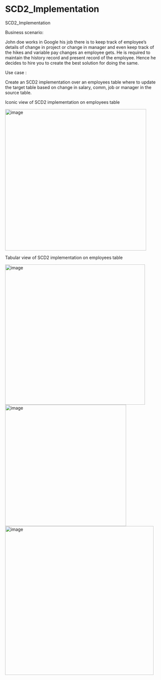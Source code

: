 # SCD2_Implementation
SCD2_Implementation


Business scenario:

John doe works in Google his job there is to keep track of employee’s details of change in project or
change in manager and even keep track of the hikes and variable pay changes an employee gets.
He is required to maintain the history record and present record of the employee.
Hence he decides to hire you to create the best solution for doing the same.

Use case :

Create an SCD2 implementation over an employees table where to update the target table based on
change in salary, comm, job or manager in the source table.

Iconic view of SCD2 implementation on employees table


<img width="458" alt="image" src="https://user-images.githubusercontent.com/100192179/155974478-1ca80440-0642-4e0d-b174-e2daff13c980.png">

Tabular view of SCD2 implementation on employees table

<img width="454" alt="image" src="https://user-images.githubusercontent.com/100192179/155974531-e0c80869-463f-45ff-8603-4c9f2f29ad5a.png">


<img width="393" alt="image" src="https://user-images.githubusercontent.com/100192179/155974647-f10e1c89-3822-4d7c-a491-248e431b09cd.png">


<img width="482" alt="image" src="https://user-images.githubusercontent.com/100192179/155974684-739d3e99-58f7-471f-a883-8adc5bc097bd.png">
